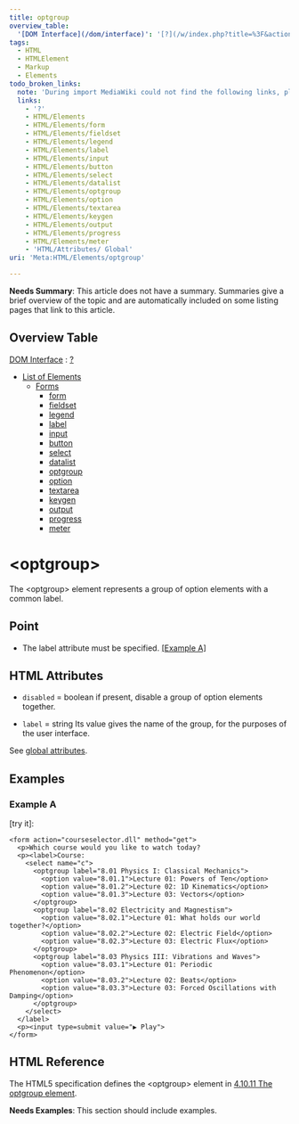 ```yaml
---
title: optgroup
overview_table:
  '[DOM Interface](/dom/interface)': '[?](/w/index.php?title=%3F&action=edit&redlink=1)'
tags:
  - HTML
  - HTMLElement
  - Markup
  - Elements
todo_broken_links:
  note: 'During import MediaWiki could not find the following links, please fix and adjust this list.'
  links:
    - '?'
    - HTML/Elements
    - HTML/Elements/form
    - HTML/Elements/fieldset
    - HTML/Elements/legend
    - HTML/Elements/label
    - HTML/Elements/input
    - HTML/Elements/button
    - HTML/Elements/select
    - HTML/Elements/datalist
    - HTML/Elements/optgroup
    - HTML/Elements/option
    - HTML/Elements/textarea
    - HTML/Elements/keygen
    - HTML/Elements/output
    - HTML/Elements/progress
    - HTML/Elements/meter
    - 'HTML/Attributes/ Global'
uri: 'Meta:HTML/Elements/optgroup'

---
```

**Needs Summary**: This article does not have a summary. Summaries give a brief overview of the topic and are automatically included on some listing pages that link to this article.

## <span>Overview Table</span>

[DOM Interface](/dom/interface)
:   [?](/w/index.php?title=%3F&action=edit&redlink=1)

-   [List of Elements](/w/index.php?title=HTML/Elements&action=edit&redlink=1)
    -   [Forms](/w/index.php?title=HTML/Elements&action=edit&redlink=1)
        -   [form](/w/index.php?title=HTML/Elements/form&action=edit&redlink=1)
        -   [fieldset](/w/index.php?title=HTML/Elements/fieldset&action=edit&redlink=1)
        -   [legend](/w/index.php?title=HTML/Elements/legend&action=edit&redlink=1)
        -   [label](/w/index.php?title=HTML/Elements/label&action=edit&redlink=1)
        -   [input](/w/index.php?title=HTML/Elements/input&action=edit&redlink=1)
        -   [button](/w/index.php?title=HTML/Elements/button&action=edit&redlink=1)
        -   [select](/w/index.php?title=HTML/Elements/select&action=edit&redlink=1)
        -   [datalist](/w/index.php?title=HTML/Elements/datalist&action=edit&redlink=1)
        -   [optgroup](/w/index.php?title=HTML/Elements/optgroup&action=edit&redlink=1)
        -   [option](/w/index.php?title=HTML/Elements/option&action=edit&redlink=1)
        -   [textarea](/w/index.php?title=HTML/Elements/textarea&action=edit&redlink=1)
        -   [keygen](/w/index.php?title=HTML/Elements/keygen&action=edit&redlink=1)
        -   [output](/w/index.php?title=HTML/Elements/output&action=edit&redlink=1)
        -   [progress](/w/index.php?title=HTML/Elements/progress&action=edit&redlink=1)
        -   [meter](/w/index.php?title=HTML/Elements/meter&action=edit&redlink=1)

# <span>\<optgroup\></span>

The \<optgroup\> element represents a group of option elements with a common label.

## <span>Point</span>

-   The label attribute must be specified. [[Example A]](#Example_A)

## <span>HTML Attributes</span>

-   `disabled` = boolean
    if present, disable a group of option elements together.

-   `label` = string
    Its value gives the name of the group, for the purposes of the user interface.

 See [global attributes](/w/index.php?title=HTML/Attributes/_Global&action=edit&redlink=1).

## <span>Examples</span>

### <span>Example A</span>

[try it]:

    <form action="courseselector.dll" method="get">
      <p>Which course would you like to watch today?
      <p><label>Course:
        <select name="c">
          <optgroup label="8.01 Physics I: Classical Mechanics">
            <option value="8.01.1">Lecture 01: Powers of Ten</option>
            <option value="8.01.2">Lecture 02: 1D Kinematics</option>
            <option value="8.01.3">Lecture 03: Vectors</option>
          </optgroup>
          <optgroup label="8.02 Electricity and Magnestism">
            <option value="8.02.1">Lecture 01: What holds our world together?</option>
            <option value="8.02.2">Lecture 02: Electric Field</option>
            <option value="8.02.3">Lecture 03: Electric Flux</option>
          </optgroup>
          <optgroup label="8.03 Physics III: Vibrations and Waves">
            <option value="8.03.1">Lecture 01: Periodic Phenomenon</option>
            <option value="8.03.2">Lecture 02: Beats</option>
            <option value="8.03.3">Lecture 03: Forced Oscillations with Damping</option>
          </optgroup>
        </select>
      </label>
      <p><input type=submit value="▶ Play">
    </form>

## <span>HTML Reference</span>

The HTML5 specification defines the \<optgroup\> element in [4.10.11 The optgroup element](http://www.w3.org/TR/html5/the-button-element.html#the-optgroup-element).

**Needs Examples**: This section should include examples.

